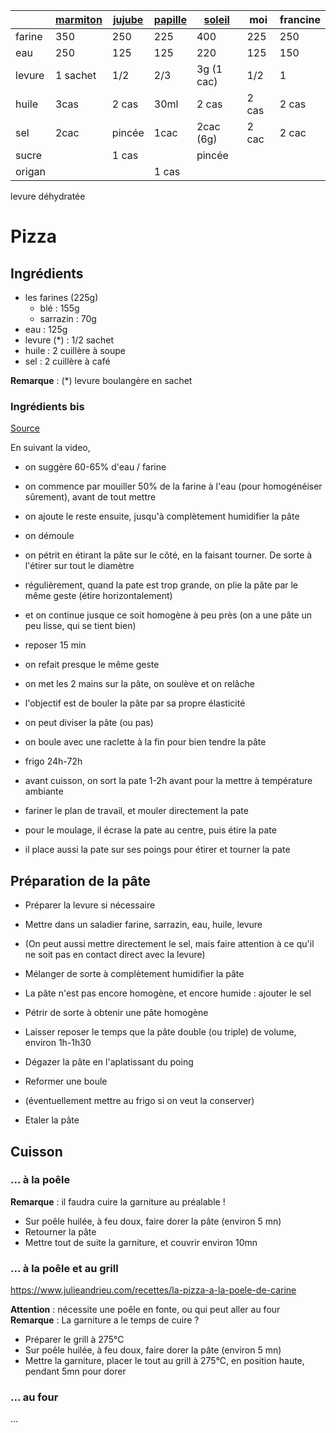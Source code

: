 |        | [marmiton][1] | [jujube][2] | [papille][3] | [soleil][4] | moi   | francine |
| ------ | ------------- | ----------- | ------------ | ----------- | ----- | -------- |
| farine | 350           | 250         | 225          | 400         | 225   | 250      |
| eau    | 250           | 125         | 125          | 220         | 125   | 150      |
| levure | 1 sachet      | 1/2         | 2/3          | 3g (1 cac)  | 1/2   | 1        |
| huile  | 3cas          | 2 cas       | 30ml         | 2 cas       | 2 cas | 2 cas    |
| sel    | 2cac          | pincée      | 1cac         | 2cac (6g)   | 2 cac | 2 cac    |
| sucre  |               | 1 cas       |              | pincée      |       |          |
| origan |               |             | 1 cas        |             |       |          |

levure déhydratée


[1]: https://www.marmiton.org/recettes/recette_pate-a-pizza-epaisse-et-moelleuse_58761.aspx
[2]: https://www.jujube-en-cuisine.fr/faire-sa-pate-a-pizza-maison/
[3]: https://www.papillesetpupilles.fr/2018/04/pate-a-pizza-epaisse-et-moelleuse.html/
[4]: https://www.undejeunerdesoleil.com/2012/10/la-pate-pizza-du-pizzaiolo-2-recettes-4_17.html


# Pizza

## Ingrédients
- les farines (225g)
    - blé       : 155g
    - sarrazin  : 70g
- eau           : 125g
- levure (*)    : 1/2 sachet
- huile         : 2 cuillère à soupe
- sel           : 2 cuillère à café

**Remarque** : (*) levure boulangère en sachet

### Ingrédients bis

[Source](https://www.youtube.com/watch?v=wTLfStCLpSs)

En suivant la video,
- on suggère 60-65% d'eau / farine
- on commence par mouiller 50% de la farine à l'eau (pour homogénéiser sûrement), avant de tout mettre
- on ajoute le reste ensuite, jusqu'à complètement humidifier la pâte

- on démoule
- on pétrit en étirant la pâte sur le côté, en la faisant tourner. De sorte à l'étirer sur tout le diamètre
- régulièrement, quand la pate est trop grande, on plie la pâte par le même geste (étire horizontalement)
- et on continue jusque ce soit homogène à peu près (on a une pâte un peu lisse, qui se tient bien)
- reposer 15 min

- on refait presque le même geste
- on met les 2 mains sur la pâte, on soulève et on relâche
- l'objectif est de bouler la pâte par sa propre élasticité
- on peut diviser la pâte (ou pas)
- on boule avec une raclette à la fin pour bien tendre la pâte
- frigo 24h-72h

- avant cuisson, on sort la pate 1-2h avant pour la mettre à température ambiante
- fariner le plan de travail, et mouler directement la pate
- pour le moulage, il écrase la pate au centre, puis étire la pate
- il place aussi la pate sur ses poings pour étirer et tourner la pate

## Préparation de la pâte
- Préparer la levure si nécessaire
- Mettre dans un saladier farine, sarrazin, eau, huile, levure
- (On peut aussi mettre directement le sel, mais faire attention à ce qu'il ne soit pas en contact direct avec la levure)
- Mélanger de sorte à complètement humidifier la pâte
- La pâte n'est pas encore homogène, et encore humide : ajouter le sel
- Pétrir de sorte à obtenir une pâte homogène
- Laisser reposer le temps que la pâte double (ou triple) de volume, environ 1h-1h30

- Dégazer la pâte en l'aplatissant du poing
- Reformer une boule
- (éventuellement mettre au frigo si on veut la conserver)
- Etaler la pâte

## Cuisson
### ... à la poêle

**Remarque** : il faudra cuire la garniture au préalable !

- Sur poêle huilée, à feu doux, faire dorer la pâte (environ 5 mn)
- Retourner la pâte
- Mettre tout de suite la garniture, et couvrir environ 10mn

### ... à la poêle et au grill
https://www.julieandrieu.com/recettes/la-pizza-a-la-poele-de-carine

**Attention** : nécessite une poêle en fonte, ou qui peut aller au four
**Remarque** : La garniture a le temps de cuire ?

- Préparer le grill à 275°C
- Sur poêle huilée, à feu doux, faire dorer la pâte (environ 5 mn)
- Mettre la garniture, placer le tout au grill à 275°C, en position haute, pendant 5mn pour dorer

### ... au four
...
